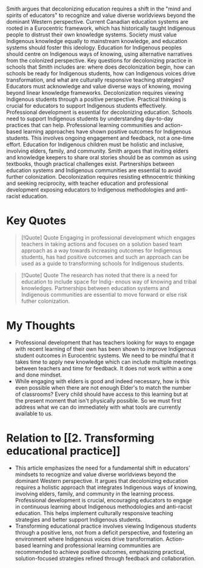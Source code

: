 Smith argues that decolonizing education requires a shift in the "mind and spirits of educators" to recognize and value diverse worldviews beyond the dominant Western perspective. Current Canadian education systems are rooted in a Eurocentric framework, which has historically taught Indigenous people to distrust their own knowledge systems. Society must value Indigenous knowledge equally to mainstream knowledge, and education systems should foster this ideology. Education for Indigenous peoples should centre on Indigenous ways of knowing, using alternative narratives from the colonized perspective.
Key questions for decolonizing practice in schools that Smith includes are: where does decolonization begin, how can schools be ready for Indigenous students, how can Indigenous voices drive transformation, and what are culturally responsive teaching strategies? Educators must acknowledge and value diverse ways of knowing, moving beyond linear knowledge frameworks. Decolonization requires viewing Indigenous students through a positive perspective. Practical thinking is crucial for educators to support Indigenous students effectively.
Professional development is essential for decolonizing education. Schools need to support Indigenous students by understanding day-to-day practices that can help. Professional learning communities and action-based learning approaches have shown positive outcomes for Indigenous students. This involves ongoing engagement and feedback, not a one-time effort.
Education for Indigenous children must be holistic and inclusive, involving elders, family, and community. Smith argues that inviting elders and knowledge keepers to share oral stories should be as common as using textbooks, though practical challenges exist. Partnerships between education systems and Indigenous communities are essential to avoid further colonization. Decolonization requires resisting ethnocentric thinking and seeking reciprocity, with teacher education and professional development exposing educators to Indigenous methodologies and anti-racist education.
# Key Quotes
> [!Quote] Quote
>Engaging in professional development which engages teachers in taking actions and focuses on a solution based team approach as a way towards increasing outcomes for Indigenous students, has had positive outcomes and such an approach can be used as a guide to transforming schools for Indigenous students.

> [!Quote] Quote
>The research has noted that there is a need for education to include space for Indig- enous way of knowing and tribal knowledges. Partnerships between education systems and Indigenous communities are essential to move forward or else risk futher colonization.

# My Thoughts
  - Professional development that has teachers looking for ways to engage with recent learning of their own has been shown to improve Indigenous student outcomes in Eurocentric systems. We need to be mindful that it takes time to apply new knowledge which can include multiple meetings between teachers and time for feedback. It does not work within a one and done mindset.
  - While engaging with elders is good and indeed necessary, how is this even possible when there are not enough Elder's to match the number of classrooms? Every child should have access to this learning but at the present moment that isn't physically possible. So we must first address what we can do immediately with what tools are currently available to us.

# Relation to [[2. Transforming educational practice]]
  - This article emphasizes the need for a fundamental shift in educators’ mindsets to recognize and value diverse worldviews beyond the dominant Western perspective. It argues that decolonizing education requires a holistic approach that integrates Indigenous ways of knowing, involving elders, family, and community in the learning process. Professional development is crucial, encouraging educators to engage in continuous learning about Indigenous methodologies and anti-racist education. This helps implement culturally responsive teaching strategies and better support Indigenous students. 
  - Transforming educational practice involves viewing Indigenous students through a positive lens, not from a deficit perspective, and fostering an environment where Indigenous voices drive transformation. Action-based learning and professional learning communities are recommended to achieve positive outcomes, emphasizing practical, solution-focused strategies refined through feedback and collaboration. 